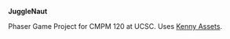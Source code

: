 **JuggleNaut**

Phaser Game Project for CMPM 120 at UCSC.
Uses [Kenny Assets](https://kenney.nl/assets/).